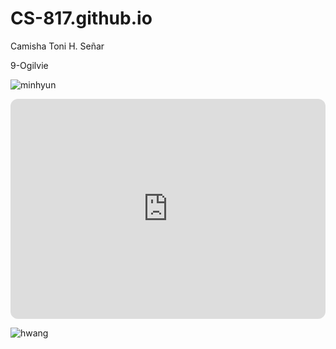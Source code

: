 # CS-817.github.io
Camisha Toni H. Señar

9-Ogilvie

![minhyun](https://phinf.wevpstatic.net/MjAyMzEyMDZfMjIw/MDAxNzAxODQwMDYxNTQw.kj6uGye7eMkKj3ZjnAeSB5kGa_mCd1qNMRCC_5ERs9gg.Q6yA331zPhtTJhkS44GgZzXXoouk9TSN0AhcefkzQ60g.JPEG/Weverse_83980.jpg?type=s704_704_stopgif)

<iframe style="border-radius:12px" src="https://open.spotify.com/embed/playlist/4e30FPH2lrygWyH4FitPIi?utm_source=generator" width="100%" height="352" frameBorder="0" allowfullscreen="" allow="autoplay; clipboard-write; encrypted-media; fullscreen; picture-in-picture" loading="lazy"></iframe>



![hwang](https://phinf.wevpstatic.net/MjAyMzExMThfMjUy/MDAxNzAwMzE0ODY3NzM4.HVZ13ACPxtl02fkTCUSTs7yQgdJLn3XmJvMZtLPUc34g.P1WDz_80uUS8hBEAPsm4mxVYWkJSo5NQqULHZUM7-LEg.JPEG/image.jpg?type=e1920)

